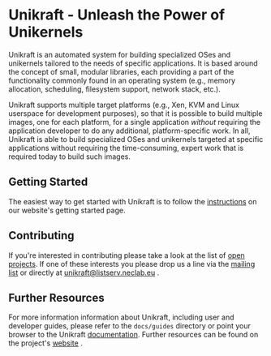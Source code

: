 # Unikraft - Unleash the Power of Unikernels

Unikraft is an automated system for building specialized OSes and
unikernels tailored to the needs of specific applications. It is based
around the concept of small, modular libraries, each providing a part
of the functionality commonly found in an operating system (e.g.,
memory allocation, scheduling, filesystem support, network stack,
etc.).

Unikraft supports multiple target platforms (e.g., Xen, KVM and Linux
userspace for development purposes), so that it is possible to build
multiple images, one for each platform, for a single application
*without* requiring the application developer to do any additional,
platform-specific work. In all, Unikraft is able to build specialized
OSes and unikernels targeted at specific applications without
requiring the time-consuming, expert work that is required today to
build such images.

## Getting Started
The easiest way to get started with Unikraft is to follow the
[instructions](http://www.unikraft.org/getting-started.md) on our website's getting started page.

## Contributing
If you're interested in contributing please take a look at the list of [open projects](https://github.com/unikraft/unikraft/issues?q=is%3Aissue+is%3Aopen+label%3Aproject). If one of these interests you please drop us a line via the [mailing list](https://lists.xenproject.org/cgi-bin/mailman/listinfo/minios-devel) or directly at unikraft@listserv.neclab.eu .

## Further Resources
For more information information about Unikraft, including user and
developer guides, please refer to the `docs/guides` directory or point
your browser to the Unikraft
[documentation](http://docs.unikraft.org/). Further resources can be
found on the project's [website](http://www.unikraft.org/) .
